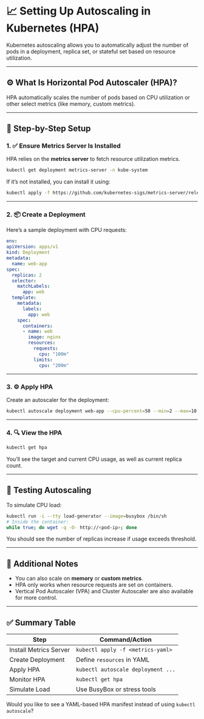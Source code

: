 # 📈 Setting Up Autoscaling in Kubernetes (HPA)

Kubernetes autoscaling allows you to automatically adjust the number of pods in a deployment, replica set, or stateful set based on resource utilization.

---

## ⚙️ What Is Horizontal Pod Autoscaler (HPA)?

HPA automatically scales the number of pods based on CPU utilization or other select metrics (like memory, custom metrics).

---

## 🔧 Step-by-Step Setup

### 1. ✅ Ensure Metrics Server Is Installed

HPA relies on the **metrics server** to fetch resource utilization metrics.

```bash
kubectl get deployment metrics-server -n kube-system
```

If it’s not installed, you can install it using:

```bash
kubectl apply -f https://github.com/kubernetes-sigs/metrics-server/releases/latest/download/components.yaml
```

---

### 2. 📦 Create a Deployment

Here’s a sample deployment with CPU requests:

```yaml
env:
apiVersion: apps/v1
kind: Deployment
metadata:
  name: web-app
spec:
  replicas: 2
  selector:
    matchLabels:
      app: web
  template:
    metadata:
      labels:
        app: web
    spec:
      containers:
      - name: web
        image: nginx
        resources:
          requests:
            cpu: "100m"
          limits:
            cpu: "200m"
```

---

### 3. ⚙️ Apply HPA

Create an autoscaler for the deployment:

```bash
kubectl autoscale deployment web-app --cpu-percent=50 --min=2 --max=10
```

---

### 4. 🔍 View the HPA

```bash
kubectl get hpa
```

You’ll see the target and current CPU usage, as well as current replica count.

---

## 🧪 Testing Autoscaling

To simulate CPU load:

```bash
kubectl run -i --tty load-generator --image=busybox /bin/sh
# Inside the container:
while true; do wget -q -O- http://<pod-ip>; done
```

You should see the number of replicas increase if usage exceeds threshold.

---

## 🔐 Additional Notes

* You can also scale on **memory** or **custom metrics**.
* HPA only works when resource requests are set on containers.
* Vertical Pod Autoscaler (VPA) and Cluster Autoscaler are also available for more control.

---

## ✅ Summary Table

| Step                   | Command/Action                     |
| ---------------------- | ---------------------------------- |
| Install Metrics Server | `kubectl apply -f <metrics-yaml>`  |
| Create Deployment      | Define `resources` in YAML         |
| Apply HPA              | `kubectl autoscale deployment ...` |
| Monitor HPA            | `kubectl get hpa`                  |
| Simulate Load          | Use BusyBox or stress tools        |

Would you like to see a YAML-based HPA manifest instead of using `kubectl autoscale`?
